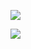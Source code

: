 [![](https://mermaid.ink/img/pako:eNqdVMtOwzAQ_BXLJxDtD1icCogLh0ocCbJce0sNzjryozRU_XechLZ2CAjhQ-LMrmY9sxvvqbQKKKPSCO9vtXhxoq6QpNUj5F7UwKXF4Kwx4Mh-CHZrTrx0AMiI1x_Ad8OrzRNW2ilGFumZo41uwDPyoH14Wqb9c8lpHTCiMVR4xq8I5xp14PziMkddxByYk41AZYDDFjD4MhQbJQKUmHLivUTkBuRbUmyM9tqO2DUmxcIDV3qtZTSh5WIdwPH-1CMimzT4nglkAHWMHr7ZO9iYOzsY-uVCibY9Sk5cOVtndNmh6QZswVipQ_ubzbsZaQurv9t3RV5j3UzZt7IRlc8U56fsWl6csgNYPxVd4n9OU3h6e-xNXsOB4kOFE_TSuT4G_9bhot4dxnoRQ7Do84qdN9lnI6LPC3mxhQmymzQ1yT6MBVc3S6yfqJGj499zPs-aPRFcntROBE_G_ZiRSf0x56xgOuU65WRjXyGd0RpcLbRK91CvuqJhAzVUlKWtEu6tohUeUp6IwT62KCkLLsKMDlPwdW1RthbGw-ETvLF0ew?type=png)](https://mermaid.live/edit#pako:eNqdVMtOwzAQ_BXLJxDtD1icCogLh0ocCbJce0sNzjryozRU_XechLZ2CAjhQ-LMrmY9sxvvqbQKKKPSCO9vtXhxoq6QpNUj5F7UwKXF4Kwx4Mh-CHZrTrx0AMiI1x_Ad8OrzRNW2ilGFumZo41uwDPyoH14Wqb9c8lpHTCiMVR4xq8I5xp14PziMkddxByYk41AZYDDFjD4MhQbJQKUmHLivUTkBuRbUmyM9tqO2DUmxcIDV3qtZTSh5WIdwPH-1CMimzT4nglkAHWMHr7ZO9iYOzsY-uVCibY9Sk5cOVtndNmh6QZswVipQ_ubzbsZaQurv9t3RV5j3UzZt7IRlc8U56fsWl6csgNYPxVd4n9OU3h6e-xNXsOB4kOFE_TSuT4G_9bhot4dxnoRQ7Do84qdN9lnI6LPC3mxhQmymzQ1yT6MBVc3S6yfqJGj499zPs-aPRFcntROBE_G_ZiRSf0x56xgOuU65WRjXyGd0RpcLbRK91CvuqJhAzVUlKWtEu6tohUeUp6IwT62KCkLLsKMDlPwdW1RthbGw-ETvLF0ew)

[![](https://mermaid.ink/img/pako:eNptkcFqAyEQhl9lmGvTF_CQQimUXkoh9FAQwlQniXTV7YwGQsi7VxPCLnQ96fh___yjZ3TZMxpU_q2cHL8E2gtFm6CtV4q8VSfM6XG9frgeXU5F8jCwGNgUkgKjsCr7G_IcxG9pCEdeJL5YZ9bTTRdPqIGgUA4M360E19LTMta4WUgDH1SV_4e_y-ZRPtM4iRdi52NXvefFxtAt4S01e9LeJktLfWLFFUaWSMG3Rz131mKbJLJF07ae5MeiTZemo1ry5pQcmiKVV1hHT-X-AWh2NChf_gDru4-1?type=png)](https://mermaid.live/edit#pako:eNptkcFqAyEQhl9lmGvTF_CQQimUXkoh9FAQwlQniXTV7YwGQsi7VxPCLnQ96fh___yjZ3TZMxpU_q2cHL8E2gtFm6CtV4q8VSfM6XG9frgeXU5F8jCwGNgUkgKjsCr7G_IcxG9pCEdeJL5YZ9bTTRdPqIGgUA4M360E19LTMta4WUgDH1SV_4e_y-ZRPtM4iRdi52NXvefFxtAt4S01e9LeJktLfWLFFUaWSMG3Rz131mKbJLJF07ae5MeiTZemo1ry5pQcmiKVV1hHT-X-AWh2NChf_gDru4-1)